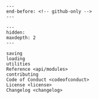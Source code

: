 ```{include} ../README.md
---
end-before: <!-- github-only -->
---
```

[license]: license
[contributor guide]: contributing
[changelog]: changelog

```{toctree}
---
hidden:
maxdepth: 2
---

saving
loading
utilities
Reference <api/modules>
contributing
Code of Conduct <codeofconduct>
License <license>
Changelog <changelog>
```

